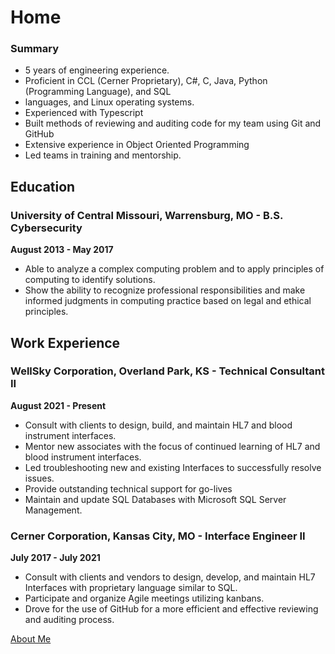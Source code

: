 # Home

### Summary
- 5 years of engineering experience.
- Proficient in CCL (Cerner Proprietary), C#, C, Java, Python (Programming Language), and SQL
- languages, and Linux operating systems.
- Experienced with Typescript
- Built methods of reviewing and auditing code for my team using Git and GitHub
- Extensive experience in Object Oriented Programming
- Led teams in training and mentorship.

## Education
### University of Central Missouri, Warrensburg, MO - B.S. Cybersecurity
**August 2013 - May 2017**
- Able to analyze a complex computing problem and to apply principles of computing to identify solutions.
- Show the ability to recognize professional responsibilities and make informed judgments in computing practice based on legal and ethical principles.

## Work Experience
### WellSky Corporation, Overland Park, KS - Technical Consultant II
**August 2021 - Present**
- Consult with clients to design, build, and maintain HL7 and blood instrument interfaces.
- Mentor new associates with the focus of continued learning of HL7 and blood instrument interfaces.
- Led troubleshooting new and existing Interfaces to successfully resolve issues.
- Provide outstanding technical support for go-lives
- Maintain and update SQL Databases with Microsoft SQL Server Management.

### Cerner Corporation, Kansas City, MO - Interface Engineer II
**July 2017 - July 2021**
- Consult with clients and vendors to design, develop, and maintain HL7 Interfaces with proprietary language similar to SQL.
- Participate and organize Agile meetings utilizing kanbans.
- Drove for the use of GitHub for a more efficient and effective reviewing and auditing process.


[About Me](https://scottikus.github.io/about/about.html)
